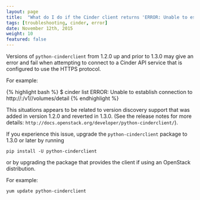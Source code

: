 ```yaml
---
layout: page
title:  "What do I do if the Cinder client returns 'ERROR: Unable to establish connection' message and fails to connect?"
tags: [troubleshooting, cinder, error]
date: November 12th, 2015
weight: 10
featured: false
---
```


Versions of `python-cinderclient` from 1.2.0 up and prior to 1.3.0 may give an error and fail when attempting to connect to a Cinder API service that is configured to use the HTTPS protocol.

For example:

{% highlight bash %}
$ cinder list
ERROR: Unable to establish connection to http://<cinderURL>:<cinderPort>/v1/<tenantID>/volumes/detail
{% endhighlight %}

This situations appears to be related to version discovery support that was added in version 1.2.0 and reverted in 1.3.0.
(See the release notes for more details: `http://docs.openstack.org/developer/python-cinderclient/`).

If you experience this issue, upgrade the `python-cinderclient` package to 1.3.0 or later by running

`pip install -U python-cinderclient`

or by upgrading the package that provides the client if using an OpenStack distribution.

For example:

`yum update python-cinderclient`
